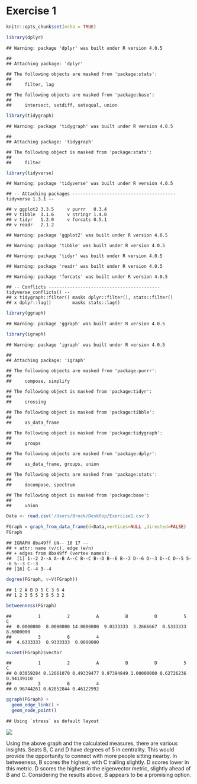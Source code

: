Exercise 1
================

``` r
knitr::opts_chunk$set(echo = TRUE)
```

``` r
library(dplyr)
```

    ## Warning: package 'dplyr' was built under R version 4.0.5

    ## 
    ## Attaching package: 'dplyr'

    ## The following objects are masked from 'package:stats':
    ## 
    ##     filter, lag

    ## The following objects are masked from 'package:base':
    ## 
    ##     intersect, setdiff, setequal, union

``` r
library(tidygraph)
```

    ## Warning: package 'tidygraph' was built under R version 4.0.5

    ## 
    ## Attaching package: 'tidygraph'

    ## The following object is masked from 'package:stats':
    ## 
    ##     filter

``` r
library(tidyverse)
```

    ## Warning: package 'tidyverse' was built under R version 4.0.5

    ## -- Attaching packages --------------------------------------- tidyverse 1.3.1 --

    ## v ggplot2 3.3.5     v purrr   0.3.4
    ## v tibble  3.1.6     v stringr 1.4.0
    ## v tidyr   1.2.0     v forcats 0.5.1
    ## v readr   2.1.2

    ## Warning: package 'ggplot2' was built under R version 4.0.5

    ## Warning: package 'tibble' was built under R version 4.0.5

    ## Warning: package 'tidyr' was built under R version 4.0.5

    ## Warning: package 'readr' was built under R version 4.0.5

    ## Warning: package 'forcats' was built under R version 4.0.5

    ## -- Conflicts ------------------------------------------ tidyverse_conflicts() --
    ## x tidygraph::filter() masks dplyr::filter(), stats::filter()
    ## x dplyr::lag()        masks stats::lag()

``` r
library(ggraph)
```

    ## Warning: package 'ggraph' was built under R version 4.0.5

``` r
library(igraph)
```

    ## Warning: package 'igraph' was built under R version 4.0.5

    ## 
    ## Attaching package: 'igraph'

    ## The following objects are masked from 'package:purrr':
    ## 
    ##     compose, simplify

    ## The following object is masked from 'package:tidyr':
    ## 
    ##     crossing

    ## The following object is masked from 'package:tibble':
    ## 
    ##     as_data_frame

    ## The following object is masked from 'package:tidygraph':
    ## 
    ##     groups

    ## The following objects are masked from 'package:dplyr':
    ## 
    ##     as_data_frame, groups, union

    ## The following objects are masked from 'package:stats':
    ## 
    ##     decompose, spectrum

    ## The following object is masked from 'package:base':
    ## 
    ##     union

``` r
Data <- read.csv('/Users/Brock/Desktop/Exercise1.csv')
```

``` r
FGraph = graph_from_data_frame(d=Data,vertices=NULL ,directed=FALSE)
FGraph
```

    ## IGRAPH 8ba49ff UN-- 10 17 -- 
    ## + attr: name (v/c), edge (e/n)
    ## + edges from 8ba49ff (vertex names):
    ##  [1] 1--2 2--A A--B A--C B--C B--D B--6 B--3 D--6 D--3 D--C D--5 5--6 5--3 C--3
    ## [16] C--4 3--4

``` r
degree(FGraph, v=V(FGraph))
```

    ## 1 2 A B D 5 C 3 6 4 
    ## 1 2 3 5 5 3 5 5 3 2

``` r
betweenness(FGraph)
```

    ##          1          2          A          B          D          5          C 
    ##  0.0000000  8.0000000 14.0000000  9.0333333  3.2666667  0.5333333  8.6000000 
    ##          3          6          4 
    ##  4.6333333  0.9333333  0.0000000

``` r
evcent(FGraph)$vector
```

    ##          1          2          A          B          D          5          C 
    ## 0.03059284 0.12661070 0.49339477 0.97394849 1.00000000 0.62726236 0.94139110 
    ##          3          6          4 
    ## 0.96744261 0.62852844 0.46122992

``` r
ggraph(FGraph) +
  geom_edge_link() +
  geom_node_point()
```

    ## Using `stress` as default layout

![](Exercise2_files/figure-gfm/unnamed-chunk-11-1.png)<!-- -->

Using the above graph and the calculated measures, there are various
insights. Seats B, C and D have degrees of 5 in centrality. This would
provide the opportunity to connect with more people sitting nearby. In
betweeness, B scores the highest, with C trailing slightly. D scores
lower in this metric. D scores the highest in the eigenvector metric,
slightly ahead of B and C. Considering the results above, B appears to
be a promising option.
